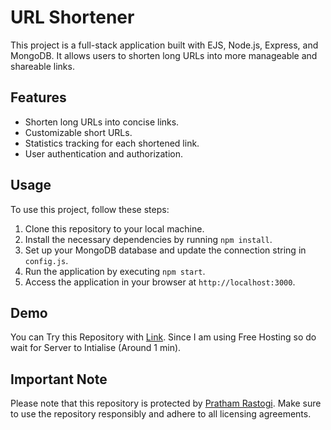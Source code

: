 # URL Shortener

This project is a full-stack application built with EJS, Node.js, Express, and MongoDB. It allows users to shorten long URLs into more manageable and shareable links.

## Features

- Shorten long URLs into concise links.
- Customizable short URLs.
- Statistics tracking for each shortened link.
- User authentication and authorization.

## Usage

To use this project, follow these steps:

1. Clone this repository to your local machine.
2. Install the necessary dependencies by running `npm install`.
3. Set up your MongoDB database and update the connection string in `config.js`.
4. Run the application by executing `npm start`.
5. Access the application in your browser at `http://localhost:3000`.

## Demo

You can Try this Repository with [Link](https://url-short-dsp8.onrender.com). Since I am using Free Hosting so do wait for Server to Intialise (Around 1 min).

## Important Note

Please note that this repository is protected by [Pratham Rastogi](https://prathamrastogi.github.io/Portfolio/). Make sure to use the repository responsibly and adhere to all licensing agreements.

